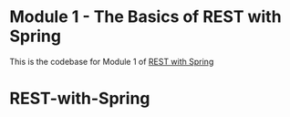 # Module 1 - The Basics of REST with Spring
This is the codebase for Module 1 of [REST with Spring](http://bit.ly/restwithspring)
# REST-with-Spring
